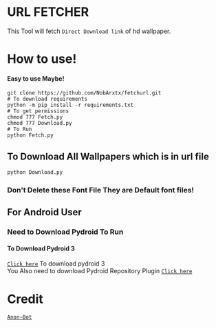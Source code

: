 # URL FETCHER
This Tool will fetch ``Direct Download link`` of hd wallpaper.

# How to use!
#### Easy to use Maybe!
```python3
git clone https://github.com/NobArxtx/fetchurl.git
# To download requirements
python -m pip install -r requirements.txt 
# To get permissions
chmod 777 Fetch.py 
chmod 777 Download.py
# To Run
python Fetch.py
```
## To Download All Wallpapers which is in url file
 ```sh
 python Download.py
 ```
 ### Don't Delete these Font File They are Default font files!
 ## For Android User 
 ### Need to Download Pydroid To Run
 #### To Download Pydroid 3
 [``Click here``](https://play.google.com/store/apps/details?id=ru.iiec.pydroid3) To download pydroid 3 <br>
 You Also need to download Pydroid Repository Plugin [``Click here``](https://play.google.com/store/apps/details?id=ru.iiec.pydroid3.quickinstallrepo)
# Credit
[`Anon~Bot`](https://telegram.dog/But_why_god)
